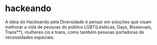 # hackeando
A ideia do Hackeando pela Diversidade é pensar em soluções que visam melhorar a vida de pessoas do público LGBT(Lésbicas, Gays, Bissexuais, Trans**), mulheres cis e trans, como também pessoas portadoras de necessidades especiais.
